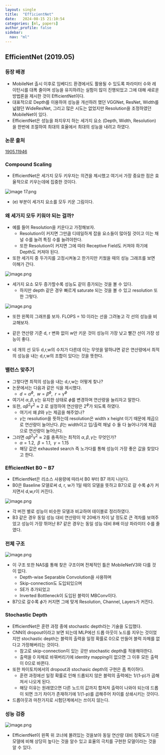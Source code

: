```yaml
---
layout: single
title:  "EfficientNet"
date:   2024-08-15 21:10:54 
categories: [ml, papers]
author_profile: false
sidebar:
  nav: "ml"
---
```


## EfficientNet (2019.05)

### 등장 배경

- MobileNet 출시 이후로 임베디드 환경에서도 활용될 수 있도록 파라미터 수와 레이턴시를 대폭 줄이며 성능을 유지하려는 실험이 많이 진행되었고 그에 대해 새로운 방법론을 제시한 것이 EfficientNet이다.
- 대표적으로 Depth를 이용하여 성능을 개선하려 했던 VGGNet, ResNet, Width를 넓혔던 WideResNet, 그리고 많은 시도는 없었지만 Resolution을 조정하였던 MobileNet이 있다.
- EfficientNet은 성능을 좌지우지 하는 세가지 요소 (Depth, Width, Resolution)을 한번에 조절하여 최대의 효율에서 최대의 성능을 내려고 하였다.

### 논문 출처

[1905.11946](https://arxiv.org/pdf/1905.11946)

### Compound Scaling

- EfficientNet은 세가지 모두 키우자는 의견을 제시했고 여기서 가장 중요한 점은 효율적으로 키우는데에 집중한 것이다.

![image 17.png](/assets/images/papers/image%2017.png)

- (e) 부분이 세가지 요소를 모두 키운 그림이다.

### 왜 세가지 모두 키워야 되는 걸까?

- 예를 들어 Resolution을 키운다고 가정해보자.
    - Resolution이 커지면 그만큼 디테일하게 잡을 요소들이 많아질 것이고 이는 채널 수를 늘려 특징 수를 늘려야한다.
    - 또한 Resolution이 커지면 그에 따라 Receptive Field도 커져야 하기에 Depth도 커져야 된다.
- 또한 세가지 중 두가지를 고정시켜놓고 한가지만 키웠을 때의 성능 그래프를 보면 이해가 간다.

![image.png](/assets/images/papers/image%201%2012.png)

- 세가지 요소 모두 증가할수록 성능도 같이 증가되는 것을 볼 수 있다.
    - 하지만 depth 같은 경우 빠르게 saturate 되는 것을 볼 수 있고 resolution 또한 그렇다.

![image.png](/assets/images/papers/image%202%208.png)

- 또한 왼쪽의 그래프를 보자. FLOPS = 10 이라는 선을 그려놓고 각 선의 성능을 비교해보자.

- 같은 연산량 기준 d, r 변화 없이 w만 키운 것이 성능이 가장 낮고 빨간 선이 가장 성능이 좋다.

- 네 개의 선 모두 d,r,w의 수치가 다른데 이는 무엇을 말하냐면 같은 연산량에서 최적의 성능을 내는 d,r,w의 조합이 있다는 것을 뜻한다.

### 밸런스 맞추기

- 그렇다면 최적의 성능을 내는 d,r,w는 어떻게 찾나?
- 논문에서는 다음과 같은 식을 제시했다.
    - $d = \alpha^\phi, \enspace w = \beta^\phi,\enspace r = \gamma^\phi$
- 여기서 $\alpha,\beta,\gamma$는 유지한 상태로 $\phi$를 변경하며 연산량을 늘리자고 말한다.
- 또한, $\alpha\beta^2\gamma^2 \approx2$ 로 설정하여 연산량은 $2^\phi$가 되도록 하였다.
    - 여기서 왜 $\beta$와 $\gamma$는 제곱을 해주었나?
    - $\gamma$는 resolution을 뜻하는데 resolution은 width x height 이기 때문에 제곱으로 연산량이 늘어난다.
    $\beta$는 width이고 입/출력 채널 수 둘 다 늘어나기에 제곱으로 연산량이 늘어난다.
- 그러면 $\alpha\beta^2\gamma^2 \approx2$를 충족하는 최적의 $\alpha,\beta,\gamma$는 무엇인가?
    - $\alpha=1.2, \enspace \beta = 1.1, \enspace \gamma = 1.15$
    - 해당 값은 exhausted search 즉 노가다를 통해 성능이 가장 좋은 값을 찾았다고 한다.

### EfficientNet B0 ~ B7

- EfficientNet은 리소스 사용량에 따라서 B0 부터 B7 까지 나뉜다.
- B0은 Baseline 모델로써 d, r, w가 1일 때의 모델을 뜻하고 B7으로 갈 수록 $\phi$가 커지면서 d,w,r이 커진다.

![image.png](/assets/images/papers/image%203%207.png)

- 각 버전 별로 성능이 비슷한 모델과 비교하여 테이블로 정리하였다.
- B3 같은 경우 동일 성능 대비 연산량이 약 20배가 차이 날 정도로 큰 격차를 보여주었고 성능이 가장 뛰어난 B7 같은 경우는 동일 성능 대비 8배 이상 파라미터 수를 줄였다.

### 전체 구조

![image.png](/assets/images/papers/image%204%207.png)

- 이 구조 또한 NAS를 통해 찾은 구조이며 전체적인 틀은 MobileNetV3와 다를 것이 없다.
    - Depth-wise Separable Convolution을 사용하며
    - Skip-connection도 도입되있으며
    - SE가 추가되었고
    - Inverted Bottleneck이 도입된 블럭이 MBConv이다.
- B7으로 갈수록 $\phi$가 커지면 그에 맞게 Resolution, Channel, Layers가 커진다.

### Stochastic Depth

- EfficientNet은 훈련 과정 중에 stochastic depth라는 기술을 도입했다.
- CNN의 dropout이라고 보면 되는데 MLP에선 드롭 아웃이 노드를 지우는 것이었지만 stochastic depth는 블럭의 출력을 일정 확률로 0으로 만들어 블럭 자체를 없다고 가정해버리는 것이다.
    - 참고로 skip-connection이 있는 곳만 stochastic depth를 적용해야한다.
    - 출력을 0 자체로 바꿔버리기에 identity mapping이 없으면 그 이후 모든 출력이 0으로 바뀐다.
- 또한 파이토치에서의 dropout과 stochasic depth의 구현은 좀 특이하다.
    - 훈련 과정에선 일정 확률로 인해 드롭되지 않은 블럭의 출력에는 1/(1-p)가 곱해져서 나오게 된다.
    - 해당 이유는 원래였으면 다른 노드의 값까지 합쳐져 출력이 나와야 되는데 드롭이 되면 크기 차이가 존재하기에 1/(1-p)를 곱해주어 차이를 상쇄시키는 것이다.
- 드롭아웃과 마찬가지로 시험단계에서는 쓰이지 않는다.

### 성능 검증

![image.png](/assets/images/papers/image%205%205.png)

- EfficientNet이 왼쪽 위 코너에 몰려있는 것을보아 동일 연산량 대비 정확도가 다른 모델에 비해 상당히 높다는 것을 알수 있고 효율의 극치를 구현한 모델이라는 것을 알 수 있다.